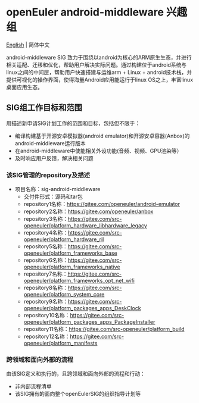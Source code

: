 
# openEuler android-middleware 兴趣组
[English](./sig-android-middleware.md) | 简体中文

android-middleware SIG 致力于围绕以android为核心的ARM原生生态，并进行相关适配、迁移和优化，帮助用户解决实际问题。通过构建位于android系统与linux之间的中间层，帮助用户快速搭建与运维arm + Linux + android技术栈，并提供可视化的操作界面，使得海量Android应用能运行于linux OS之上，丰富linux桌面应用生态。

## SIG组工作目标和范围
 
用描述新申请SIG计划工作的范围和目标，包括但不限于：

- 编译构建基于开源安卓模拟器(android emulator)和开源安卓容器(Anbox)的android-middleware运行版本
- 在android-middleware中使能相关外设功能(音频、视频、GPU渲染等）
- 及时响应用户反馈，解决相关问题


 ### 该SIG管理的repository及描述

- 项目名称：sig-android-middleware
  - 交付件形式：源码和tar包
  - repository1名称：https://gitee.com/openeuler/android-emulator
  - repository2名称：https://gitee.com/openeuler/anbox
  - repository3名称：https://gitee.com/src-openeuler/platform_hardware_libhardware_legacy
  - repository4名称：https://gitee.com/src-openeuler/platform_hardware_ril
  - repository5名称：https://gitee.com/src-openeuler/platform_frameworks_base
  - repository6名称：https://gitee.com/src-openeuler/platform_frameworks_native
  - repository7名称：https://gitee.com/src-openeuler/platform_frameworks_opt_net_wifi
  - repository8名称：https://gitee.com/src-openeuler/platform_system_core
  - repository9名称：https://gitee.com/src-openeuler/platform_packages_apps_DeskClock
  - repository10名称：https://gitee.com/src-openeuler/platform_packages_apps_PackageInstaller
  - repository11名称：https://gitee.com/src-openeuler/platform_build
  - repository12名称：https://gitee.com/src-openeuler/platform_manifests






 ### 跨领域和面向外部的流程

 由该SIG定义和执行的，且跨领域和面向外部的流程和行动：

 - 非内部流程清单
 - 该SIG拥有的面向整个openEulerSIG的组织指导计划等


